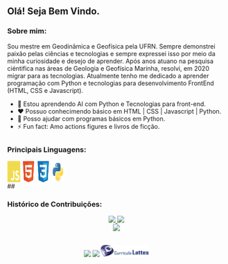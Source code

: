 
## Olá! Seja Bem Vindo.

### Sobre mim:
Sou mestre em Geodinâmica e  Geofísica pela UFRN. Sempre demonstrei paixão pelas ciências e tecnologias e sempre expressei isso por meio da minha curiosidade e desejo de aprender. Após anos atuano na pesquisa ciéntifica nas áreas de Geologia e Geofísica Marinha, resolvi, em 2020 migrar para as tecnologias. Atualmente tenho me dedicado a aprender programação com Python e tecnologias para desenvolvimento FrontEnd (HTML, CSS e Javascript).

- :book: Estou aprendendo AI com Python e Tecnologias para front-end.
- :hearts: Possuo conhecimendo básico em HTML | CSS | Javascript | Python.
- 👯 Posso ajudar com programas básicos em Python.
- ⚡ Fun fact: Amo actions figures e livros de ficção.
##

### Principais Linguagens:
<div style="display: inline_block">
  <img align="center" alt="Andressa-Js" height="50" width="30" src="https://raw.githubusercontent.com/devicons/devicon/master/icons/javascript/javascript-plain.svg">
  <img align="center" alt="Andressa-HTML" height="50" width="30" src="https://raw.githubusercontent.com/devicons/devicon/master/icons/html5/html5-original.svg">
  <img align="center" alt="Andressa-CSS" height="50" width="30" src="https://raw.githubusercontent.com/devicons/devicon/master/icons/css3/css3-original.svg">
  <img align="center" alt="Andressa-Python" height="50" width="30" src="https://raw.githubusercontent.com/devicons/devicon/master/icons/python/python-original.svg">
</div>
 ##
 
### Histórico de Contribuições: 
<div align="center">
  <a href="https://github.com/AndressaLF">
  <img height="140em" src="https://github-readme-stats.vercel.app/api?username=AndressaLF&hide_border=true&show_icons=true&theme=merko&include_all_commits=true&count_private=true"/>
  <img height="140em" src="https://github-readme-stats.vercel.app/api/top-langs/?username=AndressaLF&hide_border=true&include_all_commits=true&count_private=true&layout=compact&langs_count8=8&theme=merko"/><br>
  <img height="500em" src="https://github-readme-stats.vercel.app/api/top-langs/?username=AndressaLF&langs_count=8&theme=merko"/>
</div>

 ##
 
<div align="center"> 
  <a href = "andressalimaferreira@gmail.com"><img src="https://img.shields.io/badge/Gmail-D14836?style=for-the-badge&logo=gmail&logoColor=white" target="_blank"></a>
  <a href="https://www.linkedin.com/in/andressalf/" target="_blank"><img src="https://img.shields.io/badge/-LinkedIn-%230077B5?style=for-the-badge&logo=linkedin&logoColor=white" target="_blank"></a>
  <a href="http://lattes.cnpq.br/6867139471633758"><img src="image_preview2.png" width="111" height="28"></a>
 </div>
